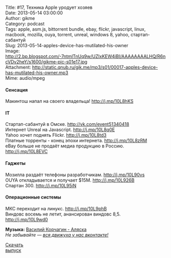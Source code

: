 Title: #17, Техника Apple уродует хозяев  
Date: 2013-05-14 03:00:00  
Author: gikme  
Category: podcast  
Tags: apple, asm.js, bittorrent bundle, ebay, flickr, javascript, linux, macbook, mozilla, ouya, torrent, unreal, windows 8, yahoo, стартап-сабантуй  
Slug: 2013-05-14-apples-device-has-mutilated-his-owner  
Image: http://2.bp.blogspot.com/-7ntmlTnUq9w/UZIxKEW4iBI/AAAAAAAALHQ/R6ncVDv2heY/s1600/gikme-pic-s01e17.jpg  
Attachment: http://static.qnub.ru/gik.me/mp3/s01/00017-apples-device-has-mutilated-his-owner.mp3  
Mime: audio/mpeg

#### Сенсация

Макинтош напал на своего владельца! <http://j.mp/10L8hKS>

#### IT

Стартап-сабантуй в Омске. <http://vk.com/event51340418>  
Интернет Unreal на Javascript. <http://j.mp/10L8q0E>  
Yahoo хочет поднять Flickr. <http://j.mp/10L8td3>  
Платные торренты - конец эпохи интернета. <http://j.mp/10L8zRM>  
eBay больше не продаёт медиа продукцию в Россию.  
<http://j.mp/10L8EVC>

#### Гаджеты

Мозилла раздаёт телефоны разработчикам. <http://j.mp/10L90vs>  
OUYA откладывается и получает \$15М. <http://j.mp/10L926B>  
Спартан 300. <http://j.mp/10L95iN>

#### Операционные системы

МКС переходит на линукс. <http://j.mp/10L9phB>  
Виндовс восемь не летит, анансирован виндовс 8,5.  
<http://j.mp/10L9wd0>

**Музыка:** [Василий Корчагин - Аляска](http://vk.com/bacc3)  
*Не забывайте — [вся движуха у нас вконтакте!](http://vk.com/gikme)*

[Скачать  
выпуск](http://static.qnub.ru/gik.me/mp3/s01/00017-apples-device-has-mutilated-his-owner.mp3)


